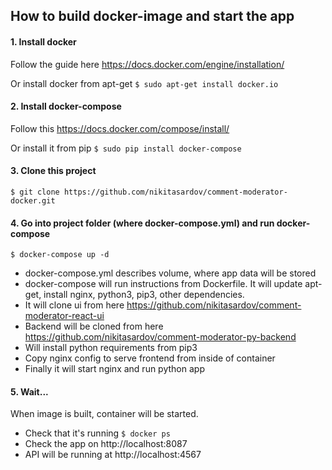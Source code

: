 ## How to build docker-image and start the app

#### 1. Install docker
Follow the guide here https://docs.docker.com/engine/installation/

Or install docker from apt-get `$ sudo apt-get install docker.io`

#### 2. Install docker-compose
Follow this https://docs.docker.com/compose/install/

Or install it from pip `$ sudo pip install docker-compose`

#### 3. Clone this project
`$ git clone https://github.com/nikitasardov/comment-moderator-docker.git`

#### 4. Go into project folder (where docker-compose.yml) and run docker-compose
`$ docker-compose up -d`

* docker-compose.yml describes volume, where app data will be stored
* docker-compose will run instructions from Dockerfile. It will update apt-get, install nginx, python3, pip3, other dependencies.
* It will clone ui from here https://github.com/nikitasardov/comment-moderator-react-ui 
* Backend will be cloned from here https://github.com/nikitasardov/comment-moderator-py-backend
* Will install python requirements from pip3
* Copy nginx config to serve frontend from inside of container
* Finally it will start nginx and run python app

#### 5. Wait...
When image is built, container will be started.

* Check that it's running `$ docker ps`
* Check the app on http://localhost:8087
* API will be running at http://localhost:4567
